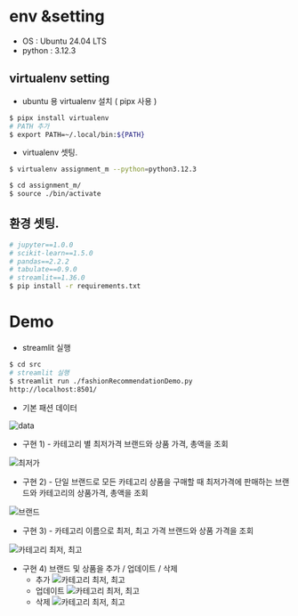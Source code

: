 # env &setting
* OS : Ubuntu 24.04 LTS
* python : 3.12.3

## virtualenv setting

* ubuntu 용 virtualenv 설치 ( pipx 사용 )
```bash
$ pipx install virtualenv
# PATH 추가
$ export PATH=~/.local/bin:${PATH}
```
* virtualenv 셋팅.
```bash
$ virtualenv assignment_m --python=python3.12.3

$ cd assignment_m/
$ source ./bin/activate

```
## 환경 셋팅.
```bash
# jupyter==1.0.0
# scikit-learn==1.5.0
# pandas==2.2.2
# tabulate==0.9.0
# streamlit==1.36.0
$ pip install -r requirements.txt
```

#  Demo
* streamlit 실행
```bash
$ cd src
# streamlit 실행
$ streamlit run ./fashionRecommendationDemo.py
http://localhost:8501/
```
* 기본 패션 데이터

![data](img/fashion_information.png)

* 구현 1) - 카테고리 별 최저가격 브랜드와 상품 가격, 총액을 조회

![최저가](img/minimum.png)

* 구현 2) - 단일 브랜드로 모든 카테고리 상품을 구매할 때 최저가격에 판매하는 브랜드와 카테고리의 상품가격, 총액을 조회

![브랜드](img/brand.png)

* 구현 3) - 카테고리 이름으로 최저, 최고 가격 브랜드와 상품 가격을 조회

![카테고리 최저, 최고](img/category_min_max.png)

* 구현 4) 브랜드 및 상품을 추가 / 업데이트 / 삭제
    * 추가
![카테고리 최저, 최고](img/insert.png)
    * 업데이트
![카테고리 최저, 최고](img/update.png)
    * 삭제
![카테고리 최저, 최고](img/delete.png)

